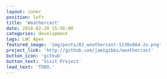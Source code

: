 ```yaml
---
layout: inner
position: left
title: 'Weathercast'
date: 2016-02-20 15:56:00
categories: development
tags: LWC Apex
featured_image: 'img/posts/02_weathercast-1130x864-2x.png'
project_link: 'http://github.com/jamigibbs/weathercast'
button_icon: 'github'
button_text: 'Visit Project'
lead_text: 'TODO.'
---
```

